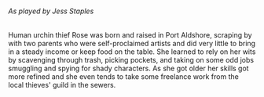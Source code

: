 ###### As played by Jess Staples
Human urchin thief
Rose was born and raised in Port Aldshore, scraping by with two parents who were self-proclaimed artists and did very little to bring in a steady income or keep food on the table. She learned to rely on her wits by scavenging through trash, picking pockets, and taking on some odd jobs smuggling and spying for shady characters. As she got older her skills got more refined and she even tends to take some freelance work from the local thieves' guild in the sewers.
